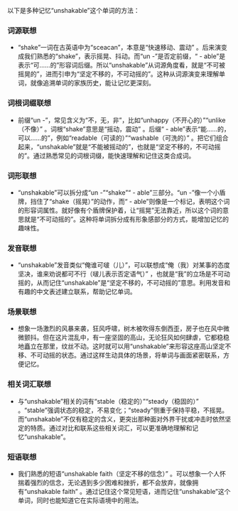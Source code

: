 以下是多种记忆“unshakable”这个单词的方法：

### 词源联想
 - “shake”一词在古英语中为“sceacan”，本意是“快速移动、震动” 。后来演变成我们熟悉的“shake”，表示摇晃、抖动。而“un -”是否定前缀，“ - able”是表示“可……的”形容词后缀。所以“unshakable”从词源角度看，就是“不可被摇晃的”，进而引申为“坚定不移的，不可动摇的”。这种从词源演变来理解单词，就像追溯单词的家族历史，能让记忆更深刻。

### 词根词缀联想
 - 前缀“un -”，常见含义为“不，无，非”，比如“unhappy（不开心的）”“unlike（不像）” 。词根“shake”意思是“摇动，震动” 。后缀“ - able”表示“能……的，可以……的”，例如“readable（可读的）”“washable（可洗的）” 。把它们组合起来，“unshakable”就是“不能被摇动的”，也就是“坚定不移的，不可动摇的”。通过熟悉常见的词根词缀，能快速理解和记住这类合成词。

### 词形联想
 - “unshakable”可以拆分成“un -”“shake”“ - able”三部分。“un -”像一个小盾牌，挡住了“shake（摇晃）”的动作，而“ - able”则像是一个标记，表明这个词的形容词属性。就好像有个盾牌保护着，让“摇晃”无法靠近，所以这个词的意思就是“不可动摇的”。这种将单词拆分成有形象感部分的方式，能增加记忆的趣味性。

### 发音联想
 - “unshakable”发音类似“俺谁可啵（儿）”，可以联想成“俺（我）对某事的态度坚决，谁来劝说都可不行（啵儿表示否定语气）” ，也就是“我”的立场是不可动摇的，从而记住“unshakable”是“坚定不移的，不可动摇的”意思。利用发音和有趣的中文表述建立联系，帮助记忆单词。

### 场景联想
 - 想象一场激烈的风暴来袭，狂风呼啸，树木被吹得东倒西歪，房子也在风中微微颤抖。但在这片混乱中，有一座坚固的高山，无论狂风如何肆虐，它都稳稳地矗立在那里，纹丝不动。这时就可以用“unshakable”来形容这座高山坚定不移、不可动摇的状态。通过这样生动具体的场景，将单词与画面紧密联系，方便记忆。

### 相关词汇联想
 - 与“unshakable”相关的词有“stable（稳定的）”“steady（稳固的）” 。“stable”强调状态的稳定，不易变化；“steady”侧重于保持平稳，不摇晃。而“unshakable”不仅有稳定的含义，更突出那种面对外界干扰或冲击时依然坚定的特质。通过对比和联系这些相关词汇，可以更准确地理解和记忆“unshakable”。

### 短语联想
 - 我们熟悉的短语“unshakable faith（坚定不移的信念）” 。可以想象一个人怀揣着强烈的信念，无论遇到多少困难和挫折，都不会放弃，就像拥有“unshakable faith” 。通过记住这个常见短语，进而记住“unshakable”这个单词，同时也能知道它在实际语境中的用法。 